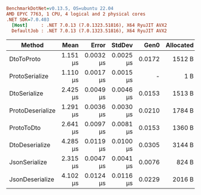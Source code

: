 ``` ini

BenchmarkDotNet=v0.13.5, OS=ubuntu 22.04
AMD EPYC 7763, 1 CPU, 4 logical and 2 physical cores
.NET SDK=7.0.403
  [Host]     : .NET 7.0.13 (7.0.1323.51816), X64 RyuJIT AVX2
  DefaultJob : .NET 7.0.13 (7.0.1323.51816), X64 RyuJIT AVX2


```
|           Method |     Mean |     Error |    StdDev |   Gen0 | Allocated |
|----------------- |---------:|----------:|----------:|-------:|----------:|
|       DtoToProto | 1.151 μs | 0.0032 μs | 0.0025 μs | 0.0172 |    1512 B |
|   ProtoSerialize | 1.110 μs | 0.0017 μs | 0.0015 μs |      - |       1 B |
|     DtoSerialize | 2.425 μs | 0.0049 μs | 0.0046 μs | 0.0153 |    1513 B |
| ProtoDeserialize | 1.291 μs | 0.0036 μs | 0.0030 μs | 0.0210 |    1784 B |
|       ProtoToDto | 2.641 μs | 0.0097 μs | 0.0081 μs | 0.0153 |    1360 B |
|   DtoDeserialize | 4.285 μs | 0.0119 μs | 0.0100 μs | 0.0305 |    3144 B |
|    JsonSerialize | 2.315 μs | 0.0047 μs | 0.0041 μs | 0.0076 |     824 B |
|  JsonDeserialize | 4.102 μs | 0.0124 μs | 0.0116 μs | 0.0229 |    2016 B |
